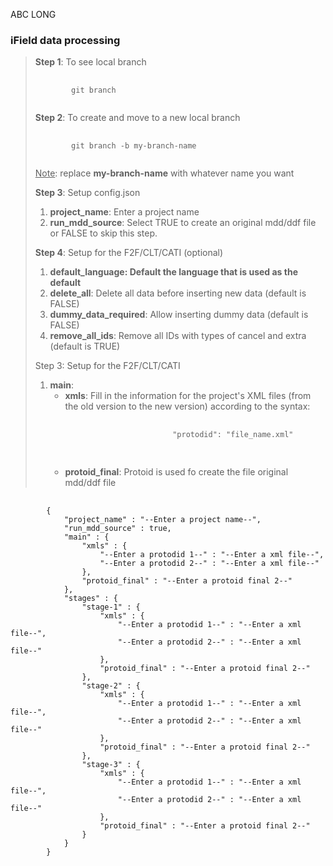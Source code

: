 ABC
LONG
<h3>iField data processing</h3>

<blockquote>
<p><b>Step 1</b>: To see local branch</p>

<pre>
    <code>
        git branch
    </code>
</pre>

<p><b>Step 2</b>: To create and move to a new local branch</p>

<pre>
    <code>
        git branch -b my-branch-name
    </code>
</pre>

<u>Note</u>: replace <b>my-branch-name</b> with whatever name you want

<p><b>Step 3</b>: Setup config.json</p>

<ol>
    <li><b>project_name</b>: Enter a project name</li>
    <li><b>run_mdd_source</b>: Select TRUE to create an original mdd/ddf file or FALSE to skip this step.</li>
</ol>

<p><b>Step 4</b>: Setup for the F2F/CLT/CATI (optional)</p>

<ol>
    <li><b>default_language: Default the language that is used as the default</b></li>
    <li><b>delete_all</b>: Delete all data before inserting new data (default is FALSE)</li>
    <li><b>dummy_data_required</b>: Allow inserting dummy data (default is FALSE)
    <li><b>remove_all_ids</b>: Remove all IDs with types of cancel and extra (default is TRUE)
</ol>

<p>Step 3: Setup for the F2F/CLT/CATI</p>

<ol>
    <li>
        <b>main</b>:
        <ul>
            <li>
                <b>xmls</b>: Fill in the information for the project's XML files (from the old version to the new version) according to the syntax:
                <pre>
                    <code>
                        "protodid": "file_name.xml"
                    </code>
                </pre>
            </li>
            <li><b>protoid_final</b>: Protoid is used fo create the file original mdd/ddf file</li>
        <ul>
    </li>
</ol>
</blockquote>

<pre>
    <code>
        {
            "project_name" : "--Enter a project name--",
            "run_mdd_source" : true, 
            "main" : {
                "xmls" : {
                    "--Enter a protodid 1--" : "--Enter a xml file--",
                    "--Enter a protodid 2--" : "--Enter a xml file--"
                },
                "protoid_final" : "--Enter a protoid final 2--"
            },
            "stages" : {
                "stage-1" : {
                    "xmls" : {
                        "--Enter a protodid 1--" : "--Enter a xml file--",
                        "--Enter a protodid 2--" : "--Enter a xml file--"
                    },
                    "protoid_final" : "--Enter a protoid final 2--"
                },
                "stage-2" : {
                    "xmls" : {
                        "--Enter a protodid 1--" : "--Enter a xml file--",
                        "--Enter a protodid 2--" : "--Enter a xml file--"
                    },
                    "protoid_final" : "--Enter a protoid final 2--"
                },
                "stage-3" : {
                    "xmls" : {
                        "--Enter a protodid 1--" : "--Enter a xml file--",
                        "--Enter a protodid 2--" : "--Enter a xml file--"
                    },
                    "protoid_final" : "--Enter a protoid final 2--"
                }
            }
        }
    </code>
</pre>